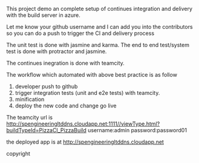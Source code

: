 This  project demo an complete setup of continues integration and delivery with the build server in azure.

Let me know your github username and I can add you into the contributors so you can do a push to trigger the CI and delivery process

The unit test is done with jasmine and karma. The end to end test/system test is done with protractor and jasmine.

The continues inegration is done with teamcity.

The workflow which automated with above best practice is as follow
1. developer push to github
2. trigger integration tests (unit and e2e tests) with teamcity.
3. minification
4. deploy the new code and change go live

The teamcity url is http://spengineeringltddns.cloudapp.net:1111//viewType.html?buildTypeId=PizzaCI_PizzaBuild
username:admin
password:password01

the deployed app is at http://spengineeringltddns.cloudapp.net

copyright 
